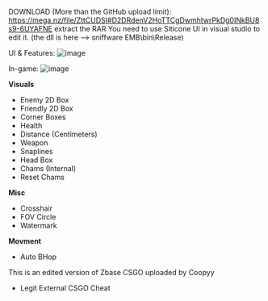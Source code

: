 DOWNLOAD (More than the GitHub upload limit): https://mega.nz/file/ZttCUDSI#D2DRdenV2HoTTCgDwmhtwrPkDg0INkBU8s9-6UYAFNE extract the RAR
You need to use Siticone UI in visual studio to edit it. (the dll is here --> sniffware EMB\bin\Release)

UI & Features: ![image](https://user-images.githubusercontent.com/68871451/204049484-c78e1d6b-af77-4401-ac91-e8d799767ab5.png)

In-game: ![image](https://user-images.githubusercontent.com/68871451/204049695-4ab0d5ec-2f90-47ae-a624-f02ad3cc8cc6.png)

**Visuals**
 - Enemy 2D Box
 - Friendly 2D Box
 - Corner Boxes
 - Health
 - Distance (Centimeters)
 - Weapon
 - Snaplines
 - Head Box
 - Chams (Internal)
 - Reset Chams

**Misc**
 - Crosshair
 - FOV Circle
 - Watermark

**Movment**
 - Auto BHop

This is an edited version of Zbase CSGO uploaded by Coopyy

 - Legit External CSGO Cheat
